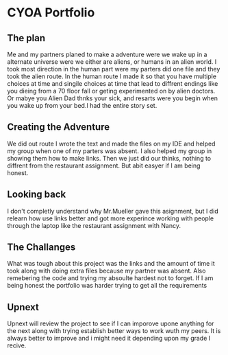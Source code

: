 <!DOCTYPE html>
<html>

<head>
  <meta charset="utf-8">
  <meta name="viewport" content="width=device-width">
  <title>replit</title>
  <link href="https://cdn.jsdelivr.net/npm/prismjs@1.29.0/themes/prism.css" rel="stylesheet" />
  <link href="https://fonts.googleapis.com/css2?family=Comfortaa:wght@500&display=swap" rel="stylesheet">
  <link href="style.css" rel="stylesheet" type="text/css" />
</head>

<h1>CYOA Portfolio</h1>

<h2>The plan</h2>

<p>Me and my partners planed to make a adventure were we wake up in a alternate universe were we either are aliens, or humans in an alien world. I took most direction in the human part were my parters did one file and they took the alien route. In the human route I made it so that you have multiple choices at time and singile choices at time that lead to diffrent endings like you dieing from a 70 floor fall or geting experimented on by alien doctors. Or mabye you Alien Dad thnks your sick, and resarts were you begin when you wake up from your bed.I had the entire story set.</p>

<h2>Creating the Adventure</h2>

<p>We did out route I wrote the text and made the files on my IDE and helped my group when one of my parters was absent. I also helped my group in showing them how to make links. Then we just did our thinks, nothing to diffrent from the restaurant assignment. But abit easyer if I am being honest.</p>

<h2>Looking back</h2>

<p>I don't completly understand why Mr.Mueller gave this asignment, but I did relearn how use links better and got more experince working with people through the laptop like the restaurant assignment with Nancy.</p>

<h2>The Challanges</h2>

<p>What was tough about this project was the links and the amount of time it took along with doing extra files because my partner was absent. Also remebering the code and trying my absoulte hardest not to forget. If I am being honest the portfolio was harder trying to get all the requirements</p>

<h2>Upnext</h2>

<p>Upnext will review the project to see if I can imporove upone anything for the next along with trying establish better ways to work wuth my peers. It is always better to improve and i might need it depending upon my grade I recive.</p>
